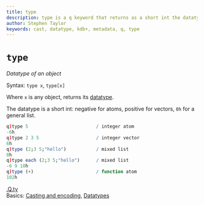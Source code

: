 ```yaml
---
title: type
description: type is a q keyword that returns as a short int the datatype of its argument. 
author: Stephen Taylor
keywords: cast, datatype, kdb+, metadata, q, type
---
```

# `type`





_Datatype of an object_

Syntax: `type x`, `type[x]` 

Where `x` is any object, returns its [datatype](../basics/datatypes.md).

The datatype is a short int: negative for atoms, positive for vectors, `0h` for a general list.

```q
q)type 5                         / integer atom
-6h   
q)type 2 3 5                     / integer vector
6h   
q)type (2;3 5;"hello")           / mixed list
0h
q)type each (2;3 5;"hello")      / mixed list
-6 9 10h
q)type (+)                       / function atom
102h
```

<i class="far fa-hand-point-right"></i> 
[.Q.ty](dotq.md#qty-type)  
Basics: [Casting and encoding](../basics/casting.md),
[Datatypes](../basics/datatypes.md)


